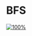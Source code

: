 ﻿# BFS
[![100%](https://progress-bar.dev/0/?scale=30&title=progress&width=500&color=babaca&suffix=/30)](https://www.acmicpc.net/workbook/view/7313)
